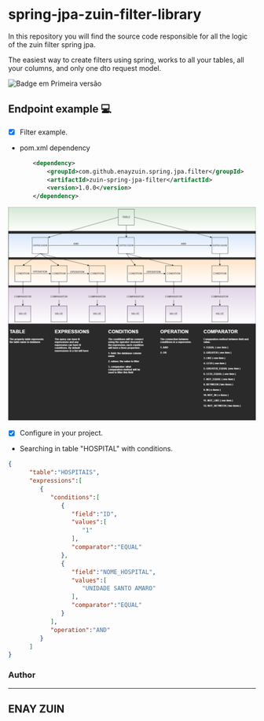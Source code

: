 # spring-jpa-zuin-filter-library
In this repository you will find the source code responsible for all the logic of the zuin filter spring jpa.

The easiest way to create filters using spring, works to all your tables, all your columns, and only one dto request model.

![Badge em Primeira versão](https://img.shields.io/static/v1?label=STATUS&message=PRIMEIRA%20VERSAO&color=GREEN&style=for-the-badge "Sofrerá incrementos no futuro")

## Endpoint example 💻


- [x] Filter example.
   
 - pom.xml dependency
 ```xml
 		<dependency>
			<groupId>com.github.enayzuin.spring.jpa.filter</groupId>
			<artifactId>zuin-spring-jpa-filter</artifactId>
			<version>1.0.0</version>
		</dependency>
 ```
 
 ![How it works - Json query](zuin-filter.png "Json query drawning")
 
 - [x] Configure in your project.
   
 - Searching in table "HOSPITAL" with conditions.  
 ```json
 {
	   "table":"HOSPITAIS",
	   "expressions":[
		  {
			 "conditions":[
				{
				   "field":"ID",
				   "values":[
					  "1"
				   ],
				   "comparator":"EQUAL"
				},
				{
				   "field":"NOME_HOSPITAL",
				   "values":[
					  "UNIDADE SANTO AMARO"
				   ],
				   "comparator":"EQUAL"
				}
			 ],
			 "operation":"AND"
		  }
	   ]
}
 ```

### Author

---
ENAY ZUIN
---
